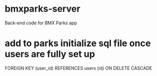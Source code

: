 # bmxparks-server
Back-end code for BMX Parks app


# add to parks initialize sql file once users are fully set up
FOREIGN KEY (user_id)
REFERENCES users (id)
  ON DELETE CASCADE